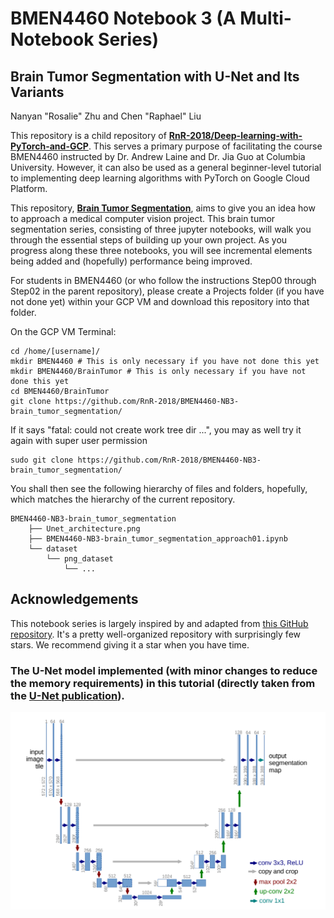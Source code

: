 # BMEN4460 Notebook 3 (A Multi-Notebook Series)
## Brain Tumor Segmentation with U-Net and Its Variants
Nanyan "Rosalie" Zhu and Chen "Raphael" Liu

This repository is a child repository of [**RnR-2018/Deep-learning-with-PyTorch-and-GCP**](https://github.com/RnR-2018/Deep-learning-with-PyTorch-and-GCP). This serves a primary purpose of facilitating the course BMEN4460 instructed by Dr. Andrew Laine and Dr. Jia Guo at Columbia University. However, it can also be used as a general beginner-level tutorial to implementing deep learning algorithms with PyTorch on Google Cloud Platform.

This repository, [**Brain Tumor Segmentation**](https://https://github.com/RnR-2018/BMEN4460-NB3-brain_tumor_segmentation), aims to give you an idea how to approach a medical computer vision project. This brain tumor segmentation series, consisting of three jupyter notebooks, will walk you through the essential steps of building up your own project. As you progress along these three notebooks, you will see incremental elements being added and (hopefully) performance being improved.

For students in BMEN4460 (or who follow the instructions Step00 through Step02 in the parent repository), please create a Projects folder (if you have not done yet) within your GCP VM and download this repository into that folder.

On the GCP VM Terminal:
```
cd /home/[username]/
mkdir BMEN4460 # This is only necessary if you have not done this yet
mkdir BMEN4460/BrainTumor # This is only necessary if you have not done this yet
cd BMEN4460/BrainTumor
git clone https://github.com/RnR-2018/BMEN4460-NB3-brain_tumor_segmentation/
```

If it says "fatal: could not create work tree dir ...", you may as well try it again with super user permission
```
sudo git clone https://github.com/RnR-2018/BMEN4460-NB3-brain_tumor_segmentation/
```

You shall then see the following hierarchy of files and folders, hopefully, which matches the hierarchy of the current repository.

```
BMEN4460-NB3-brain_tumor_segmentation
    ├── Unet_architecture.png
    ├── BMEN4460-NB3-brain_tumor_segmentation_approach01.ipynb
    └── dataset
        └── png_dataset
            └── ...
```

## Acknowledgements
This notebook series is largely inspired by and adapted from [this GitHub repository](https://github.com/sdsubhajitdas/Brain-Tumor-Segmentation). It's a pretty well-organized repository with surprisingly few stars. We recommend giving it a star when you have time.

### The U-Net model implemented (with minor changes to reduce the memory requirements) in this tutorial (directly taken from the [U-Net publication](https://arxiv.org/abs/1505.04597)).
<img src="Unet_architecture.png" width="1000px">

